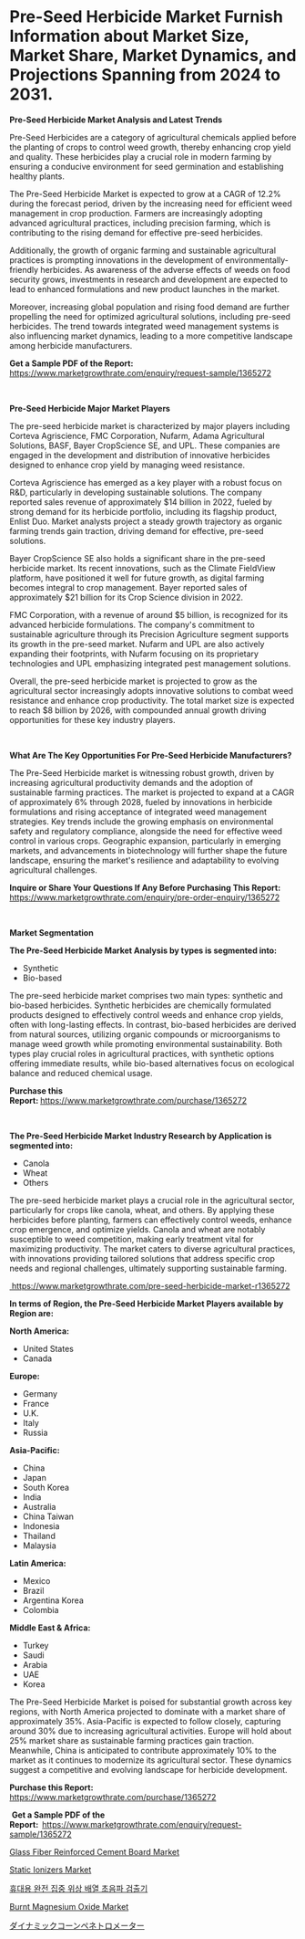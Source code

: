 <p><h1>Pre-Seed Herbicide Market Furnish Information about Market Size, Market Share, Market Dynamics, and Projections Spanning from 2024 to 2031.</h1></p><p><strong>Pre-Seed Herbicide Market Analysis and Latest Trends</strong></p>
<p><p>Pre-Seed Herbicides are a category of agricultural chemicals applied before the planting of crops to control weed growth, thereby enhancing crop yield and quality. These herbicides play a crucial role in modern farming by ensuring a conducive environment for seed germination and establishing healthy plants. </p><p>The Pre-Seed Herbicide Market is expected to grow at a CAGR of 12.2% during the forecast period, driven by the increasing need for efficient weed management in crop production. Farmers are increasingly adopting advanced agricultural practices, including precision farming, which is contributing to the rising demand for effective pre-seed herbicides. </p><p>Additionally, the growth of organic farming and sustainable agricultural practices is prompting innovations in the development of environmentally-friendly herbicides. As awareness of the adverse effects of weeds on food security grows, investments in research and development are expected to lead to enhanced formulations and new product launches in the market. </p><p>Moreover, increasing global population and rising food demand are further propelling the need for optimized agricultural solutions, including pre-seed herbicides. The trend towards integrated weed management systems is also influencing market dynamics, leading to a more competitive landscape among herbicide manufacturers.</p></p>
<p><strong>Get a Sample PDF of the Report:&nbsp;</strong> <a href="https://www.marketgrowthrate.com/enquiry/request-sample/1365272">https://www.marketgrowthrate.com/enquiry/request-sample/1365272</a></p>
<p>&nbsp;</p>
<p><strong>Pre-Seed Herbicide Major Market Players</strong></p>
<p><p>The pre-seed herbicide market is characterized by major players including Corteva Agriscience, FMC Corporation, Nufarm, Adama Agricultural Solutions, BASF, Bayer CropScience SE, and UPL. These companies are engaged in the development and distribution of innovative herbicides designed to enhance crop yield by managing weed resistance.</p><p>Corteva Agriscience has emerged as a key player with a robust focus on R&D, particularly in developing sustainable solutions. The company reported sales revenue of approximately $14 billion in 2022, fueled by strong demand for its herbicide portfolio, including its flagship product, Enlist Duo. Market analysts project a steady growth trajectory as organic farming trends gain traction, driving demand for effective, pre-seed solutions.</p><p>Bayer CropScience SE also holds a significant share in the pre-seed herbicide market. Its recent innovations, such as the Climate FieldView platform, have positioned it well for future growth, as digital farming becomes integral to crop management. Bayer reported sales of approximately $21 billion for its Crop Science division in 2022.</p><p>FMC Corporation, with a revenue of around $5 billion, is recognized for its advanced herbicide formulations. The company's commitment to sustainable agriculture through its Precision Agriculture segment supports its growth in the pre-seed market. Nufarm and UPL are also actively expanding their footprints, with Nufarm focusing on its proprietary technologies and UPL emphasizing integrated pest management solutions.</p><p>Overall, the pre-seed herbicide market is projected to grow as the agricultural sector increasingly adopts innovative solutions to combat weed resistance and enhance crop productivity. The total market size is expected to reach $8 billion by 2026, with compounded annual growth driving opportunities for these key industry players.</p></p>
<p>&nbsp;</p>
<p><strong>What Are The Key Opportunities For Pre-Seed Herbicide Manufacturers?</strong></p>
<p><p>The Pre-Seed Herbicide market is witnessing robust growth, driven by increasing agricultural productivity demands and the adoption of sustainable farming practices. The market is projected to expand at a CAGR of approximately 6% through 2028, fueled by innovations in herbicide formulations and rising acceptance of integrated weed management strategies. Key trends include the growing emphasis on environmental safety and regulatory compliance, alongside the need for effective weed control in various crops. Geographic expansion, particularly in emerging markets, and advancements in biotechnology will further shape the future landscape, ensuring the market's resilience and adaptability to evolving agricultural challenges.</p></p>
<p><strong>Inquire or Share Your Questions If Any Before Purchasing This Report:</strong> <a href="https://www.marketgrowthrate.com/enquiry/pre-order-enquiry/1365272">https://www.marketgrowthrate.com/enquiry/pre-order-enquiry/1365272</a></p>
<p>&nbsp;</p>
<p><strong>Market Segmentation</strong></p>
<p><strong>The Pre-Seed Herbicide Market Analysis by types is segmented into:</strong></p>
<p><ul><li>Synthetic</li><li>Bio-based</li></ul></p>
<p><p>The pre-seed herbicide market comprises two main types: synthetic and bio-based herbicides. Synthetic herbicides are chemically formulated products designed to effectively control weeds and enhance crop yields, often with long-lasting effects. In contrast, bio-based herbicides are derived from natural sources, utilizing organic compounds or microorganisms to manage weed growth while promoting environmental sustainability. Both types play crucial roles in agricultural practices, with synthetic options offering immediate results, while bio-based alternatives focus on ecological balance and reduced chemical usage.</p></p>
<p><strong>Purchase this Report:&nbsp;</strong><a href="https://www.marketgrowthrate.com/purchase/1365272">https://www.marketgrowthrate.com/purchase/1365272</a></p>
<p>&nbsp;</p>
<p><strong>The Pre-Seed Herbicide Market Industry Research by Application is segmented into:</strong></p>
<p><ul><li>Canola</li><li>Wheat</li><li>Others</li></ul></p>
<p><p>The pre-seed herbicide market plays a crucial role in the agricultural sector, particularly for crops like canola, wheat, and others. By applying these herbicides before planting, farmers can effectively control weeds, enhance crop emergence, and optimize yields. Canola and wheat are notably susceptible to weed competition, making early treatment vital for maximizing productivity. The market caters to diverse agricultural practices, with innovations providing tailored solutions that address specific crop needs and regional challenges, ultimately supporting sustainable farming.</p></p>
<p><a href="https://www.marketgrowthrate.com/pre-seed-herbicide-market-r1365272">&nbsp;https://www.marketgrowthrate.com/pre-seed-herbicide-market-r1365272</a></p>
<p><strong>In terms of Region, the Pre-Seed Herbicide Market Players available by Region are:</strong></p>
<p>
    <p> <strong> North America: </strong>
        <ul>
            <li>United States</li>
            <li>Canada</li>
        </ul>
        </p> 
    <p> <strong> Europe: </strong>
        <ul>
            <li>Germany</li>
            <li>France</li>
            <li>U.K.</li>
            <li>Italy</li>
            <li>Russia</li>
        </ul>
        </p> 
    <p> <strong> Asia-Pacific: </strong>
        <ul>
            <li>China</li>
            <li>Japan</li>
            <li>South Korea</li>
            <li>India</li>
            <li>Australia</li>
            <li>China Taiwan</li>
            <li>Indonesia</li>
            <li>Thailand</li>
            <li>Malaysia</li>
        </ul>
        </p> 
    <p> <strong> Latin America: </strong>
        <ul>
            <li>Mexico</li>
            <li>Brazil</li>
            <li>Argentina Korea</li>
            <li>Colombia</li>
        </ul>
        </p> 
    <p> <strong> Middle East & Africa: </strong>
        <ul>
            <li>Turkey</li>
            <li>Saudi</li>
            <li>Arabia</li>
            <li>UAE</li>
            <li>Korea</li>
        </ul>
    </p>
    </p>
<p><p>The Pre-Seed Herbicide Market is poised for substantial growth across key regions, with North America projected to dominate with a market share of approximately 35%. Asia-Pacific is expected to follow closely, capturing around 30% due to increasing agricultural activities. Europe will hold about 25% market share as sustainable farming practices gain traction. Meanwhile, China is anticipated to contribute approximately 10% to the market as it continues to modernize its agricultural sector. These dynamics suggest a competitive and evolving landscape for herbicide development.</p></p>
<p><strong>Purchase this Report: </strong><a href="https://www.marketgrowthrate.com/purchase/1365272">https://www.marketgrowthrate.com/purchase/1365272</a></p>
<p>&nbsp;<strong>Get a Sample PDF of the Report:&nbsp;&nbsp;</strong><a href="https://www.marketgrowthrate.com/enquiry/request-sample/1365272">https://www.marketgrowthrate.com/enquiry/request-sample/1365272</a></p>
<p><strong></strong></p>
<p><p><a href="https://issuu.com/reportprime-2/docs/glass-fiber-reinforced-cement-board_39fe6876df5113">Glass Fiber Reinforced Cement Board Market</a></p><p><a href="https://www.linkedin.com/pulse/static-ionizers-market-global-regional-analysis-focus-region-p6tyc?trackingId=jn0vVdbwRqClMn7gjQF8zA%3D%3D">Static Ionizers Market</a></p><p><a href="https://medium.com/@emma_paterson_grant/%ED%9C%B4%EB%8C%80%EC%9A%A9-%EC%99%84%EC%A0%84-%EC%B4%88%EC%A0%90-%EC%9C%84%EC%83%81-%EB%B0%B0%EC%97%B4-%EC%B4%88%EC%9D%8C%ED%8C%8C-%ED%83%90%EC%A7%80%EA%B8%B0-%EC%82%B0%EC%97%85-%EB%B6%84%EC%95%BC-%EC%8B%9C%EC%9E%A5-%EB%8F%99%ED%96%A5-%EB%B0%8F-%EB%AF%B8%EB%9E%98-%EC%8B%9C%EB%82%98%EB%A6%AC%EC%98%A4-2024-2031-e87fd804def4">휴대용 완전 집중 위상 배열 초음파 검출기</a></p><p><a href="https://issuu.com/reportprime-2/docs/burnt-magnesium-oxide-market-size-2_3deff1650d8f92">Burnt Magnesium Oxide Market</a></p><p><a href="https://medium.com/@ben_rocking/%E3%82%B0%E3%83%AD%E3%83%BC%E3%83%90%E3%83%AB%E3%83%80%E3%82%A4%E3%83%8A%E3%83%9F%E3%83%83%E3%82%AF%E3%82%B3%E3%83%BC%E3%83%B3%E3%83%9A%E3%83%8D%E3%83%88%E3%83%AD%E3%83%A1%E3%83%BC%E3%82%BF%E3%83%BC%E6%A5%AD%E7%95%8C%E8%AA%BF%E6%9F%BB%E5%A0%B1%E5%91%8A%E6%9B%B8-%E7%AB%B6%E4%BA%89%E7%92%B0%E5%A2%83-%E5%B8%82%E5%A0%B4%E8%A6%8F%E6%A8%A1-%E5%9C%B0%E5%9F%9F%E7%8A%B6%E6%B3%81%E3%81%8A%E3%82%88%E3%81%B3%E5%B1%95%E6%9C%9B%E4%BA%88%E6%B8%AC-2024%E5%B9%B4-2031%E5%B9%B4-e8ef31e867ce?postPublishedType=repub">ダイナミックコーンペネトロメーター</a></p></p>